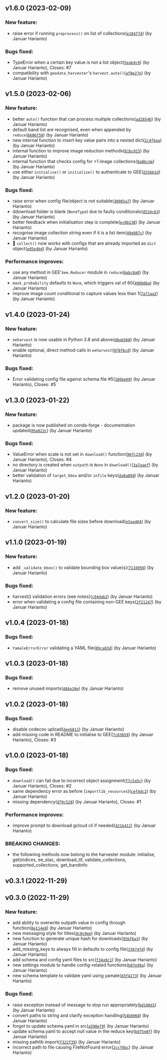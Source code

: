 ## v1.6.0 (2023-02-09)

### New feature:

- raise error if running `preprocess()` on list of collections([`e184f7d`](https://github.com/Sydney-Informatics-Hub/eeharvest/commit/e184f7ddbdff566955d2788c2039ad9b8e3bebae)) (by Januar Harianto)

### Bugs fixed:

- TypeError when a certain key value is not a list object([`5eabdc9`](https://github.com/Sydney-Informatics-Hub/eeharvest/commit/5eabdc946acb15c4aa6845f61edbf456f8215330)) (by Januar Harianto), Closes: #7
- compatibility with `geodata_harvester`'s `harvest.auto()`([`af0e27e`](https://github.com/Sydney-Informatics-Hub/eeharvest/commit/af0e27e3bb5a103163b327bcec80bc461fb7c15b)) (by Januar Harianto)

## v1.5.0 (2023-02-06)

### New feature:

- better `auto()` function that can process multiple collections([`ad2854b`](https://github.com/Sydney-Informatics-Hub/eeharvest/commit/ad2854b37f5a38ec80ab7f26f2a20803279663cd)) (by Januar Harianto)
- default band list are recognised, even when appended by `reduce`([`6686f59`](https://github.com/Sydney-Informatics-Hub/eeharvest/commit/6686f597538370df9661f1bdd9e248c70575d222)) (by Januar Harianto)
- new internal function to insert key value pairs into a nested dict([`2c4fbaa`](https://github.com/Sydney-Informatics-Hub/eeharvest/commit/2c4fbaab1e0ef540f8806e84d8d8b186e1f52d48)) (by Januar Harianto)
- internal function to improve image reduction methods([`61bc815`](https://github.com/Sydney-Informatics-Hub/eeharvest/commit/61bc8158d14940f7daeff30786274ddeb83ffc28)) (by Januar Harianto)
- internal function that checks config for >1 image collections([`8a8bcde`](https://github.com/Sydney-Informatics-Hub/eeharvest/commit/8a8bcde00bdbc361bdfd58880b246638abf3702f)) (by Januar Harianto)
- use either `initialise()` or `initialize()` to authenticate to GEE([`d256b1d`](https://github.com/Sydney-Informatics-Hub/eeharvest/commit/d256b1dd06546b05862a1c2d21bf050593e44200)) (by Januar Harianto)

### Bugs fixed:

- raise error when config file/object is not suitable([`30985a7`](https://github.com/Sydney-Informatics-Hub/eeharvest/commit/30985a72c3d1206be963c860803e48d082a6761f)) (by Januar Harianto)
- ddownload folder is blank (`NoneType`) due to faulty conditionals([`d524c63`](https://github.com/Sydney-Informatics-Hub/eeharvest/commit/d524c633a077a44d0447355a0eaa11a3cab41d6a)) (by Januar Harianto)
- better feedback when initialisation step is complete([`ec0b138`](https://github.com/Sydney-Informatics-Hub/eeharvest/commit/ec0b13847a57f1ce1971bd9dc6fd10f54c33a118)) (by Januar Harianto)
- recognise image collection string even if it is a list item([`49e887c`](https://github.com/Sydney-Informatics-Hub/eeharvest/commit/49e887ca6b6ea9ebe3f1014a4ee2e0d8ad4131fa)) (by Januar Harianto)
- :bug: `collect()` now works with configs that are already imported as `dict` object([`e85e4bd`](https://github.com/Sydney-Informatics-Hub/eeharvest/commit/e85e4bd9cef195ecdfaf7ceefca380358912351b)) (by Januar Harianto)

### Performance improves:

- use any method in GEE's`ee.Reducer` module in `reduce`([`6abc8a0`](https://github.com/Sydney-Informatics-Hub/eeharvest/commit/6abc8a00a5d5f0d990c4bba0011df5a7f7e634d4)) (by Januar Harianto)
- `mask_probability` defaults to `None`, which triggers val of 60([`490b0ba`](https://github.com/Sydney-Informatics-Hub/eeharvest/commit/490b0baa15a82146b44b5adfd4bc3c34d4687887)) (by Januar Harianto)
- improve image count conditional to capture values less than 1([`7a71aa2`](https://github.com/Sydney-Informatics-Hub/eeharvest/commit/7a71aa2c72f1fc45f4720b2d935f5867f064b318)) (by Januar Harianto)

## v1.4.0 (2023-01-24)

### New feature:

- `eeharvest` is now usable in Python 3.8 and above([`d6eb568`](https://github.com/Sydney-Informatics-Hub/eeharvest/commit/d6eb56805987758f689fd69b55baeda9497a9536)) (by Januar Harianto)
- enable optional, direct method calls in `eeharvest`([`9f8f6cd`](https://github.com/Sydney-Informatics-Hub/eeharvest/commit/9f8f6cd122facc2650eec75755307c2600330623)) (by Januar Harianto)

### Bugs fixed:

- Error validating config file against schema file #5([`186be69`](https://github.com/Sydney-Informatics-Hub/eeharvest/commit/186be694de984e7b2707370fa0b6656258c4d476)) (by Januar Harianto), Closes: #5

## v1.3.0 (2023-01-22)

### New feature:

- package is now published on conda-forge - documentation updated([`05e022c`](https://github.com/Sydney-Informatics-Hub/eeharvest/commit/05e022c20b45eecdbc22131c7723f623bac5c969)) (by Januar Harianto)

### Bugs fixed:

- ValueError when scale is not set in `download()` function([`96fc23d`](https://github.com/Sydney-Informatics-Hub/eeharvest/commit/96fc23ddb6d15edd77ea4e662d360045218b8110)) (by Januar Harianto), Closes: #4
- no directory is created when `outpath` is `None` in `download()`([`3a7aaef`](https://github.com/Sydney-Informatics-Hub/eeharvest/commit/3a7aaef2e276327de4eb323d3394943c14f8767f)) (by Januar Harianto)
- better validation of `target_bbox` and/or `infile` keys([`da0a894`](https://github.com/Sydney-Informatics-Hub/eeharvest/commit/da0a89446c84a078cd020072f464c4a69533b9c8)) (by Januar Harianto)

## v1.2.0 (2023-01-20)

### New feature:

- `convert_size()` to calculate file sizes before download([`e5aa484`](https://github.com/Sydney-Informatics-Hub/eeharvest/commit/e5aa4847e552b3902bbd8e6e710b44dd1deac3b8)) (by Januar Harianto)

## v1.1.0 (2023-01-19)

### New feature:

- add `_validate_bbox()` to validate bounding box value(s)([`7134956`](https://github.com/Sydney-Informatics-Hub/eeharvest/commit/71349565d33fd16c54d5d1476beccf5b5ae536e6)) (by Januar Harianto)

### Bugs fixed:

- harvest() validation errors (see notes)([`c94dab2`](https://github.com/Sydney-Informatics-Hub/eeharvest/commit/c94dab2d128ac4055e923465f12d9ccaf88ceb38)) (by Januar Harianto)
- error when validating a config file containing non-GEE keys([`2f21247`](https://github.com/Sydney-Informatics-Hub/eeharvest/commit/2f2124752144456dc014fa746e62a2070ffc25ef)) (by Januar Harianto)

## v1.0.4 (2023-01-18)

### Bugs fixed:

- `YamaleErrorError` validating a YAML file([`09ca03d`](https://github.com/Sydney-Informatics-Hub/eeharvest/commit/09ca03d557ead834aafd2ef163addf336d7510e5)) (by Januar Harianto)

## v1.0.3 (2023-01-18)

### Bugs fixed:

- remove unused imports([`484a10e`](https://github.com/Sydney-Informatics-Hub/eeharvest/commit/484a10e771c7118c4eb17e0b6d5e569624a18c42)) (by Januar Harianto)

## v1.0.2 (2023-01-18)

### Bugs fixed:

- disable codecov upload([`deeb811`](https://github.com/Sydney-Informatics-Hub/eeharvest/commit/deeb811156c11fa9f2d72b2981a45c3e939f272c)) (by Januar Harianto)
- add missing code in README to initialise to GEE([`7c63659`](https://github.com/Sydney-Informatics-Hub/eeharvest/commit/7c636591d0ffb7813ba434c02cb5b3dbfe0aa332)) (by Januar Harianto), Closes: #3

## v1.0.0 (2023-01-18)

### Bugs fixed:

- `download()` can fail due to incorrect object assignment([`f7c5a5c`](https://github.com/Sydney-Informatics-Hub/eeharvest/commit/f7c5a5cbb6293f142c7ef6bd04c202f19a7e812d)) (by Januar Harianto), Closes: #2
- same dependency error as before (`importlib_resources`)([`cef4dc2`](https://github.com/Sydney-Informatics-Hub/eeharvest/commit/cef4dc2b99bf93922406781c7f20987bf88b7de3)) (by Januar Harianto)
- missing dependency([`d79c528`](https://github.com/Sydney-Informatics-Hub/eeharvest/commit/d79c5288e18f7074b4d7829157ec8434784c1bc0)) (by Januar Harianto), Closes: #1

### Performance improves:

- improve prompt to download gcloud cli if needed([`421b411`](https://github.com/Sydney-Informatics-Hub/eeharvest/commit/421b411b18cae2f56992e1e73475ed4e597bf0c0)) (by Januar Harianto)

### BREAKING CHANGES:

- the followimg methods now belong to  the harvester module: initialise, get)indices, ee_stac, download_tif,  validate_collections, supported_collections, get_bandinfo

## v0.3.1 (2022-11-29)

## v0.3.0 (2022-11-29)

### New feature:

- add ability to overwrite outpath value in config through function([`8e114e8`](https://github.com/Sydney-Informatics-Hub/eeharvest/commit/8e114e83c5434728b1ebfada00a3e8da9f1f8f3b)) (by Januar Harianto)
- new messaging style for titles([`dc8c0ee`](https://github.com/Sydney-Informatics-Hub/eeharvest/commit/dc8c0ee8a2d069394787f38a49d2fc99401729cf)) (by Januar Harianto)
- new function to generate unique hash for downloads([`95bf6a3`](https://github.com/Sydney-Informatics-Hub/eeharvest/commit/95bf6a3ba9b6a02edeca17c0f1166989b8ec8e9d)) (by Januar Harianto)
- add_missing_keys to always fill in defaults to config file([`33674fd`](https://github.com/Sydney-Informatics-Hub/eeharvest/commit/33674fdf3950caf6cf50d79522b2a17a711b8f54)) (by Januar Harianto)
- add schema and config yaml files to src([`f34a9c1`](https://github.com/Sydney-Informatics-Hub/eeharvest/commit/f34a9c15268783a0491006dd21f9ea98b878454e)) (by Januar Harianto)
- new settings module to handle config-related functions([`b87e98a`](https://github.com/Sydney-Informatics-Hub/eeharvest/commit/b87e98a1d2d35d06e94abfa58900bc9b68dab2cf)) (by Januar Harianto)
- new schema template to validate yaml using yamale([`d3f4273`](https://github.com/Sydney-Informatics-Hub/eeharvest/commit/d3f4273bb840851411c8bd4197e077c25b124d44)) (by Januar Harianto)

### Bugs fixed:

- raise exception instead of message to stop run appropriately([`bd108d1`](https://github.com/Sydney-Informatics-Hub/eeharvest/commit/bd108d1e88a46586fb5db638e354c6bc4f27791b)) (by Januar Harianto)
- convert paths to string and clarify exception handling([`54b8968`](https://github.com/Sydney-Informatics-Hub/eeharvest/commit/54b896801c4810fd14353240207d35ae13daca00)) (by Januar Harianto)
- forgot to update schema.yaml in src([`a590ef9`](https://github.com/Sydney-Informatics-Hub/eeharvest/commit/a590ef93f40bb41f704a5854bc3b971c018d2962)) (by Januar Harianto)
- update schema.yaml to accept null value in the reduce key([`bd75e8f`](https://github.com/Sydney-Informatics-Hub/eeharvest/commit/bd75e8f54394b9475ede7a2282427013067dff5e)) (by Januar Harianto)
- missing pathlib import([`f322f35`](https://github.com/Sydney-Informatics-Hub/eeharvest/commit/f322f35ed8b0e8db8bd44151246fe31e786374e8)) (by Januar Harianto)
- incorrect path to file causing FileNotFound error([`2ccf8bc`](https://github.com/Sydney-Informatics-Hub/eeharvest/commit/2ccf8bc8cb74f69672503f44d694e84ed0516ad8)) (by Januar Harianto)